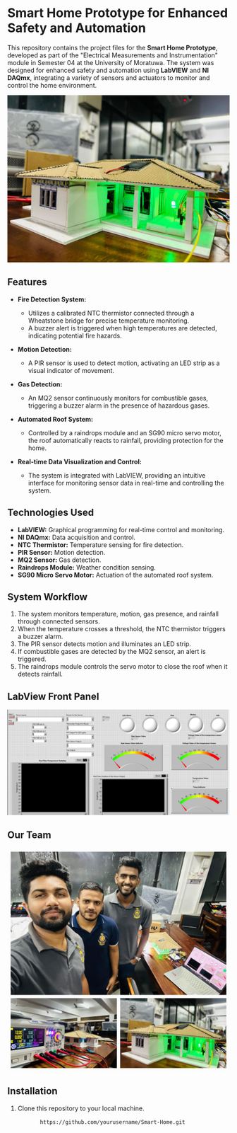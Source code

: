 # Smart Home Prototype for Enhanced Safety and Automation

This repository contains the project files for the **Smart Home Prototype**, developed as part of the "Electrical Measurements and Instrumentation" module in Semester 04 at the University of Moratuwa. The system was designed for enhanced safety and automation using **LabVIEW** and **NI DAQmx**, integrating a variety of sensors and actuators to monitor and control the home environment.

![Smart Home Prototype](Prototype.jpg)

## Features

- **Fire Detection System:**
  - Utilizes a calibrated NTC thermistor connected through a Wheatstone bridge for precise temperature monitoring.
  - A buzzer alert is triggered when high temperatures are detected, indicating potential fire hazards.

- **Motion Detection:**
  - A PIR sensor is used to detect motion, activating an LED strip as a visual indicator of movement.

- **Gas Detection:**
  - An MQ2 sensor continuously monitors for combustible gases, triggering a buzzer alarm in the presence of hazardous gases.

- **Automated Roof System:**
  - Controlled by a raindrops module and an SG90 micro servo motor, the roof automatically reacts to rainfall, providing protection for the home.

- **Real-time Data Visualization and Control:**
  - The system is integrated with LabVIEW, providing an intuitive interface for monitoring sensor data in real-time and controlling the system.

## Technologies Used

- **LabVIEW:** Graphical programming for real-time control and monitoring.
- **NI DAQmx:** Data acquisition and control.
- **NTC Thermistor:** Temperature sensing for fire detection.
- **PIR Sensor:** Motion detection.
- **MQ2 Sensor:** Gas detection.
- **Raindrops Module:** Weather condition sensing.
- **SG90 Micro Servo Motor:** Actuation of the automated roof system.

## System Workflow

1. The system monitors temperature, motion, gas presence, and rainfall through connected sensors.
2. When the temperature crosses a threshold, the NTC thermistor triggers a buzzer alarm.
3. The PIR sensor detects motion and illuminates an LED strip.
4. If combustible gases are detected by the MQ2 sensor, an alert is triggered.
5. The raindrops module controls the servo motor to close the roof when it detects rainfall.

## LabView Front Panel

   ![Front Panel](FrontPanel.jpg)

## Our Team

   ![Our Team](OurTeam.jpg)

   ## Installation

1. Clone this repository to your local machine.
   ```bash
          https://github.com/yourusername/Smart-Home.git
